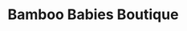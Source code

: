 ---
title: "Bamboo Babies Boutique"
url: /orangeville/bamboo-babies-boutique-clara-street/
shop: baby goods
---